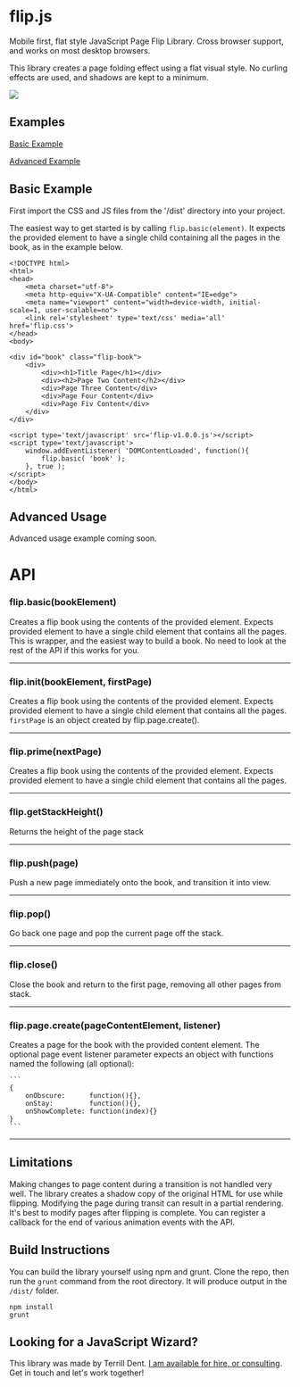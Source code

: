 flip.js
=======

Mobile first, flat style JavaScript Page Flip Library. Cross browser support, and works on most desktop browsers.

This library creates a page folding effect using a flat visual style. No curling effects are used, and shadows are kept to a minimum. 

![](http://www.terrill.ca/flipjs/img/flip-example@0.5x.png)

Examples
--------

[Basic Example](http://www.terrill.ca/flipjs/basic-book/)

[Advanced Example](http://www.terrill.ca/illustrations/)


Basic Example
-----------

First import the CSS and JS files from the '/dist' directory into your project.

The easiest way to get started is by calling `flip.basic(element)`. It expects the provided element to have a single child containing all the pages in the book, as in the example below. 


```
<!DOCTYPE html>
<html>
<head>
    <meta charset="utf-8">
    <meta http-equiv="X-UA-Compatible" content="IE=edge">
    <meta name="viewport" content="width=device-width, initial-scale=1, user-scalable=no">
    <link rel='stylesheet' type='text/css' media='all' href='flip.css'>
</head>
<body>

<div id="book" class="flip-book">
    <div>
        <div><h1>Title Page</h1></div>
        <div><h2>Page Two Content</h2></div>
        <div>Page Three Content</div>
        <div>Page Four Content</div>
        <div>Page Fiv Content</div>
    </div>
</div>

<script type='text/javascript' src='flip-v1.0.0.js'></script>
<script type='text/javascript'>
    window.addEventListener( 'DOMContentLoaded', function(){
        flip.basic( 'book' );
    }, true );
</script>
</body>
</html>
```


Advanced Usage
--------------

Advanced usage example coming soon.


API
===


### flip.basic(bookElement) 
Creates a flip book using the contents of the provided element. Expects provided element to have a single child element that contains all the pages. This is wrapper, and the easiest way to build a book. No need to look at the rest of the API if this works for you.
 
---------------------------------------

### flip.init(bookElement, firstPage) 
Creates a flip book using the contents of the provided element. Expects provided element to have a single child element that contains all the pages. `firstPage` is an object created by flip.page.create().
 
---------------------------------------

### flip.prime(nextPage) 
Creates a flip book using the contents of the provided element. Expects provided element to have a single child element that contains all the pages.
 
---------------------------------------

### flip.getStackHeight() 
Returns the height of the page stack

---------------------------------------

### flip.push(page) 
Push a new page immediately onto the book, and transition it into view.

---------------------------------------

### flip.pop() 
Go back one page and pop the current page off the stack.

---------------------------------------

### flip.close() 
Close the book and return to the first page, removing all other pages from stack.

---------------------------------------

### flip.page.create(pageContentElement, listener) 
Creates a page for the book with the provided content element. The optional page event listener parameter expects an object with functions named the following (all optional): 

    ```
    {
        onObscure:      function(){},
        onStay:         function(){},
        onShowComplete: function(index){}
    }
    ``` 
 
---------------------------------------


Limitations
-----------

Making changes to page content during a transition is not handled very well. The library creates a shadow copy of the original HTML for use while flipping. Modifying the page during transit can result in a partial rendering. It's best to modify pages after flipping is complete. You can register a callback for the end of various animation events with the API.


Build Instructions
------------------

You can build the library yourself using npm and grunt. Clone the repo, then run the `grunt` command from the root directory. It will produce output in the `/dist/` folder.

```
npm install
grunt
```

Looking for a JavaScript Wizard?
------------------

This library was made by Terrill Dent. [I am available for hire, or consulting](http://www.terrill.ca/about/). Get in touch and let's work together!

